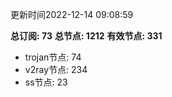 更新时间2022-12-14 09:08:59

**总订阅: 73**
**总节点: 1212**
**有效节点: 331**
- trojan节点: 74
- v2ray节点: 234
- ss节点: 23
